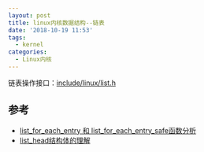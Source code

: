 ```yaml
---
layout: post
title: linux内核数据结构--链表
date: '2018-10-19 11:53'
tags:
  - kernel
categories:
  - Linux内核
---
```


链表操作接口：[include/linux/list.h](https://elixir.bootlin.com/linux/v4.4.1/source/include/linux/list.h)

<!--more-->



## 参考

* [list_for_each_entry 和 list_for_each_entry_safe函数分析](http://www.zhimengzhe.com/linux/75966.html)
* [list_head结构体的理解](https://blog.csdn.net/u013904227/article/details/50931540)
